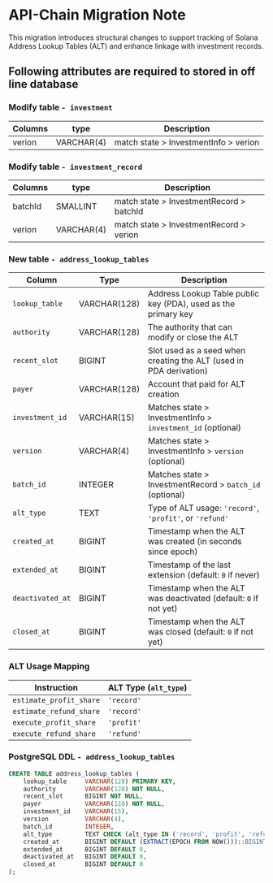 # API-Chain Migration Note
This migration introduces structural changes to support tracking of Solana Address Lookup Tables (ALT) and enhance linkage with investment records.

## Following attributes are required to stored in off line database

### Modify table `- investment`

| Columns   | type     | Description |
| --------- | -------- | ----------- |
| verion    | VARCHAR(4) | match state > InvestmentInfo > verion |


### Modify table `- investment_record`

| Columns   | type     | Description |
| --------- | -------- | ----------- |
| batchId   | SMALLINT | match state > InvestmentRecord > batchId |
| verion    | VARCHAR(4) | match state > InvestmentRecord > verion |



### New table `- address_lookup_tables`

| Column           | Type         | Description                                                        |
| ---------------- | ------------ | ------------------------------------------------------------------ |
| `lookup_table`   | VARCHAR(128) | Address Lookup Table public key (PDA), used as the primary key     |
| `authority`      | VARCHAR(128) | The authority that can modify or close the ALT                     |
| `recent_slot`    | BIGINT       | Slot used as a seed when creating the ALT (used in PDA derivation) |
| `payer`          | VARCHAR(128) | Account that paid for ALT creation                                 |
| `investment_id`  | VARCHAR(15)  | Matches state > InvestmentInfo > `investment_id` (optional)        |
| `version`        | VARCHAR(4)   | Matches state > InvestmentInfo > `version` (optional)              |
| `batch_id`       | INTEGER      | Matches state > InvestmentRecord > `batch_id` (optional)           |
| `alt_type`       | TEXT         | Type of ALT usage: `'record'`, `'profit'`, or `'refund'`           |
| `created_at`     | BIGINT       | Timestamp when the ALT was created (in seconds since epoch)        |
| `extended_at`    | BIGINT       | Timestamp of the last extension (default: `0` if never)            |
| `deactivated_at` | BIGINT       | Timestamp when the ALT was deactivated (default: `0` if not yet)   |
| `closed_at`      | BIGINT       | Timestamp when the ALT was closed (default: `0` if not yet)        |


###  ALT Usage Mapping
| **Instruction**         | **ALT Type (`alt_type`)** |
| ----------------------- | ------------------------- |
| `estimate_profit_share` | `'record'`                |
| `estimate_refund_share` | `'record'`                |
| `execute_profit_share`  | `'profit'`                |
| `execute_refund_share`  | `'refund'`                |


### PostgreSQL DDL `- address_lookup_tables`
```sql
CREATE TABLE address_lookup_tables (
    lookup_table     VARCHAR(128) PRIMARY KEY,
    authority        VARCHAR(128) NOT NULL,
    recent_slot      BIGINT NOT NULL,
    payer            VARCHAR(128) NOT NULL,
    investment_id    VARCHAR(15),
    version          VARCHAR(4),
    batch_id         INTEGER,
    alt_type         TEXT CHECK (alt_type IN ('record', 'profit', 'refund')) NOT NULL,
    created_at       BIGINT DEFAULT (EXTRACT(EPOCH FROM NOW()))::BIGINT,
    extended_at      BIGINT DEFAULT 0,
    deactivated_at   BIGINT DEFAULT 0,
    closed_at        BIGINT DEFAULT 0
);


```